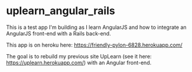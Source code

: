 # uplearn_angular_rails

This is a test app I'm building as I learn AngularJS and how to integrate an AngularJS front-end with a Rails back-end.

This app is on heroku here: https://friendly-pylon-6828.herokuapp.com/

The goal is to rebuild my previous site UpLearn (see it here: https://uplearn.herokuapp.com/) with an Angular front-end.

